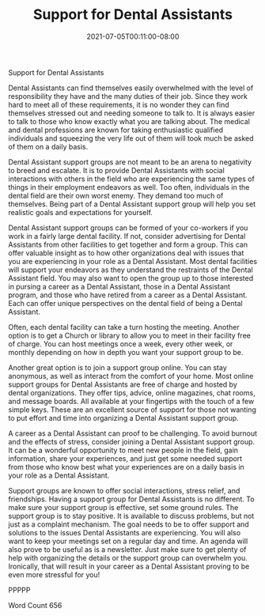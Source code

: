 ﻿---
title: "Support for Dental Assistants"
date: 2021-07-05T00:11:00-08:00
description: "Text Tips for Web Success"
featured_image: "/images/Text.jpg"
tags: ["Text"]
---

Support for Dental Assistants

Dental Assistants can find themselves easily overwhelmed with the level of responsibility they have and the many duties of their job. Since they work hard to meet all of these requirements, it is no wonder they can find themselves stressed out and needing someone to talk to. It is always easier to talk to those who know exactly what you are talking about. The medical and dental professions are known for taking enthusiastic qualified individuals and squeezing the very life out of them will took much be asked of them on a daily basis. 

Dental Assistant support groups are not meant to be an arena to negativity to breed and escalate. It is to provide Dental Assistants with social interactions with others in the field who are experiencing the same types of things in their employment endeavors as well. Too often, individuals in the dental field are their own worst enemy. They demand too much of themselves. Being part of a Dental Assistant support group will help you set realistic goals and expectations for yourself. 

Dental Assistant support groups can be formed of your co-workers if you work in a fairly large dental facility. If not, consider advertising for Dental Assistants from other facilities to get together and form a group. This can offer valuable insight as to how other organizations deal with issues that you are experiencing in your role as a Dental Assistant. Most dental facilities will support your endeavors as they understand the restraints of the Dental Assistant field. You may also want to open the group up to those interested in pursing a career as a Dental Assistant, those in a Dental Assistant program, and those who have retired from a career as a Dental Assistant. Each can offer unique perspectives on the dental field of being a Dental Assistant. 

Often, each dental facility can take a turn hosting the meeting. Another option is to get a 
Church or library to allow you to meet in their facility free of charge. You can host meetings once a week, every other week, or monthly depending on how in depth you want your support group to be.

Another great option is to join a support group online. You can stay anonymous, as well as interact from the comfort of your home. Most online support groups for Dental Assistants are free of charge and hosted by dental organizations. They offer tips, advice, online magazines, chat rooms, and message boards. All available at your fingertips with the touch of a few simple keys. These are an excellent source of support for those not wanting to put effort and time into organizing a Dental Assistant support group. 

A career as a Dental Assistant can proof to be challenging. To avoid burnout and the effects of stress, consider joining a Dental Assistant support group. It can be a wonderful opportunity to meet new people in the field, gain information, share your experiences, and just get some needed support from those who know best what your experiences are on a daily basis in your role as a Dental Assistant. 

Support groups are known to offer social interactions, stress relief, and friendships. Having a support group for Dental Assistants is no different. To make sure your support group is effective, set some ground rules. The support group is to stay positive. It is available to discuss problems, but not just as a complaint mechanism. The goal needs to be to offer support and solutions to the issues Dental Assistants are experiencing. You will also want to keep your meetings set on a regular day and time. An agenda will also prove to be useful as is a newsletter. Just make sure to get plenty of help with organizing the details or the support group can overwhelm you. Ironically, that will result in your career as a Dental Assistant proving to be even more stressful for you!

PPPPP

Word Count 656





